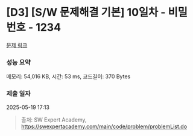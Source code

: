 # [D3] [S/W 문제해결 기본] 10일차 - 비밀번호 - 1234 

[문제 링크](https://swexpertacademy.com/main/code/problem/problemDetail.do?contestProbId=AV14_DEKAJcCFAYD) 

### 성능 요약

메모리: 54,016 KB, 시간: 53 ms, 코드길이: 370 Bytes

### 제출 일자

2025-05-19 17:13



> 출처: SW Expert Academy, https://swexpertacademy.com/main/code/problem/problemList.do